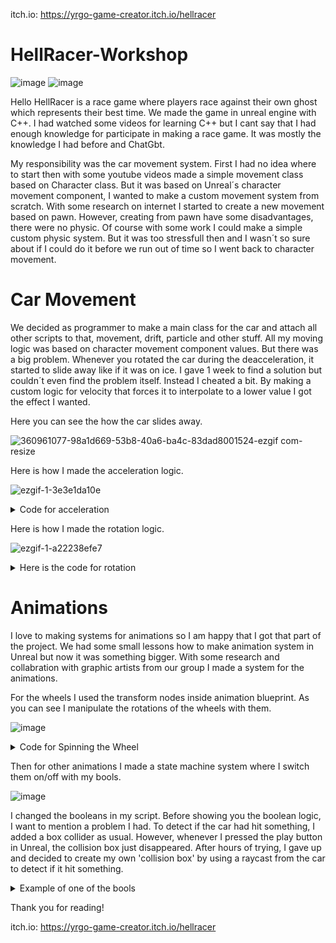itch.io: https://yrgo-game-creator.itch.io/hellracer

# HellRacer-Workshop
![image](https://github.com/user-attachments/assets/5107e2eb-72b2-4d48-b820-dae4a683f4fa)
![image](https://github.com/user-attachments/assets/0bdfd15f-4b56-423c-9e26-44cf783dde0b)


Hello HellRacer is a race game where players race against their own ghost which represents their best time. 
We made the game in unreal engine with C++. I had watched some videos for learning C++ but I cant say that I had enough knowledge for participate in making a race game. It was mostly the knowledge I had before and ChatGbt.



My responsibility was the car movement system. First I had no idea where to start then with some youtube videos made a simple movement class based on Character class. But it was based on Unreal´s character movement component, I wanted to make a custom movement system from scratch. With some research on internet I started to create a new movement based on pawn. However, creating from pawn have some disadvantages, there were no physic. Of course with some work I could make a simple custom physic system. But it was too stressfull then and I wasn´t so sure about if I could do it before we run out of time so I went back to character movement. 

# Car Movement

We decided as programmer to make a main class for the car and attach all other scripts to that, movement, drift, particle and other stuff. All my moving logic was based on character movement component values. But there was a big problem. Whenever you rotated the car during the deacceleration, it started to slide away like if it was on ice. I gave 1 week to find a solution but couldn´t even find the problem itself. Instead I cheated a bit. By making a custom logic for velocity that forces it to interpolate to a lower value I got the effect I wanted. 


Here you can see the how the car slides away.

![360961077-98a1d669-53b8-40a6-ba4c-83dad8001524-ezgif com-resize](https://github.com/user-attachments/assets/d064b83a-e05b-4b44-a81c-a9b9fbcb18d0)



Here is how I made the acceleration logic.

![ezgif-1-3e3e1da10e](https://github.com/user-attachments/assets/690f94ba-5148-409c-a2b9-4c8dd5212e1d)


<details>
  <summary>Code for acceleration</summary>
  
```csharp
void UCarMovementComponent::AccelerateMovement(float InputValue, bool bCanApplyAcceleration)
{

      // this is the variable I use later in main class to set the input movement
	CurrentAccelerationForInput = FMath::Lerp(CurrentAccelerationForInput, 1, AccelerateUpSpeed);

	isRotatingSmooth = true;

	CharacterMovementComponent->MaxAcceleration = SetMaxAcceleration;
	CharacterMovementComponent->BrakingFrictionFactor = BrakeFriction;
	CharacterMovementComponent->MaxWalkSpeed = CurrentTopSpeed;

	if (AccelerationFromCharacter > SetMaxAcceleration)
	{
		AccelerationFromCharacter = SetMaxAcceleration;
	}

	if (bCanApplyAcceleration)
	{
		AccelerationFromCharacter += InputValue * AccelerationSpeed * GetWorld()->GetDeltaSeconds();
	}
	else
	{
		AccelerationFromCharacter -= InputValue * AccelerationSpeed * GetWorld()->GetDeltaSeconds();
	}

        CharacterMovementComponent->MaxAcceleration = AccelerationFromCharacter;
}
```
</details>

Here is how I made the rotation logic.


![ezgif-1-a22238efe7](https://github.com/user-attachments/assets/f4d888f5-dcfc-4031-897a-508e9a20feb2)

<details>
  <summary>Here is the code for rotation</summary>
  
```csharp

void UCarMovementComponent::RotateMovement(float InputValue, AActor* WorldMesh)
{
	float DefaultWorldRotateSpeed = 100;

	bIsRotating = true;
	FVector CurrentVelocity = CharacterMovementComponent->Velocity;
	CharacterMovementComponent->MaxAcceleration = SetMaxAcceleration;


	MyActorRotation = WorldMesh->GetActorRotation();
	float MyWorldRotationYaw = MyActorRotation.Yaw + InputValue * WorldRotateSpeed * GetWorld()->GetDeltaSeconds();
	MyActorRotation.Yaw = MyWorldRotationYaw;
	WorldMesh->SetActorRotation(FRotator(0, MyWorldRotationYaw, 0));


	if (!bIsAccelerating && bIsRotatingSmooth)
	{
		FVector Deceleration = CurrentVelocity.GetSafeNormal() * deAccelerationSpeedDuringRotation * GetWorld()->GetDeltaSeconds();
		FVector NewVelocity = CurrentVelocity - Deceleration;
		CharacterMovementComponent->Velocity = NewVelocity;
	}
	if (CurrentSpeed <= 0) { return; }

	if (bIsRotatingSmooth && !HasLaunched)
	{
		if (CurrentVelocity.Length() <= MinimumSpeedToRotateInNormalSpeed && bIsDrifting == false)
		{
			WorldRotateSpeed = FMath::Lerp(WorldRotateSpeed, SetWorldRotationLowSpeed, WorldRotateAlpha);
		}

		if (CurrentVelocity.Length() > MinimumSpeedToRotateInNormalSpeed && bIsDrifting == false)
		{
			WorldRotateSpeed = FMath::Lerp(WorldRotateSpeed, SetWorldRotationHighSpeed, WorldRotateAlpha);
		}
	}
	else
	{
		WorldRotateSpeed = DefaultWorldRotateSpeed;
	}
}
```
</details>

# Animations

I love to making systems for animations so I am happy that I got that part of the project. We had some small lessons how to make animation system in Unreal but now it was something bigger. With some research and collabration with graphic artists from our group I made a system for the animations. 

For the wheels I used the transform nodes inside animation blueprint. As you can see I manipulate the rotations of the wheels with them. 

![image](https://github.com/user-attachments/assets/ede39612-c085-4694-a1e2-1f57fac1ed9f)

<details>
  <summary>Code for Spinning the Wheel</summary>
  
```csharp
void ACharacterInput::SpinWheel()
{
	if (bIsBrakingHard && !CarIsMovingBackWard)
	{
		return;
	}

	float SpeedReductionFactor = 10.0f;
	float BaseSpinSpeed = 50.0f;
	float AlphaValue = NormalizeMaxSpeed(MovementComponent->CurrentSpeed, MovementComponent->CurrentTopSpeed);

	if (CarIsMovingBackWard)
	{
		BaseSpinSpeed /= SpeedReductionFactor;  // Corrected to adjust BaseSpinSpeed itself
		AnimInstance->WheelSpeed += BaseSpinSpeed * AlphaValue;
	}
	else
	{
		AnimInstance->WheelSpeed -= BaseSpinSpeed * AlphaValue;
	}

	AnimInstance->WheelSpeed = FMath::Fmod(AnimInstance->WheelSpeed, 360.0f);
}

```
</details>

Then for other animations I made a state machine system where I switch them on/off with my bools.

![image](https://github.com/user-attachments/assets/98a39e88-4e9c-4345-90d9-9dc111b8e859)

I changed the booleans in my script. Before showing you the boolean logic, I want to mention a problem I had. To detect if the car had hit something, I added a box collider as usual. However, whenever I pressed the play button in Unreal, the collision box just disappeared. After hours of trying, I gave up and decided to create my own 'collision box' by using a raycast from the car to detect if it hit something.
<details>
  <summary>Example of one of the bools</summary>
  
```csharp

void ACharacterInput::CrashDetection()
{
	const float StartHeightOffset = 15.0f;
	const float TraceDistance = 50.0f;
	const float FeedbackIntensity = 0.4f;
	const float FeedbackDuration = 0.3f;
	const float SpeedThresholdForScreenShake = 600.0f;

	bool bWasHitPreviously = bHitSomething;
	FVector Start = CarMesh->GetComponentLocation() + FVector::UpVector * StartHeightOffset;
	FVector End = Start + Direction * TraceDistance;

	FHitResult Hit;
	FCollisionQueryParams CollisionParams;
	CollisionParams.AddIgnoredComponent(CarMesh);

	bHitSomething = GetWorld()->LineTraceSingleByChannel(Hit, Start, End, ECC_Visibility, CollisionParams);
	UKismetSystemLibrary::DrawDebugLine(GetWorld(), Start, End, FColor(255, 0, 0));

	if (bHitSomething != bWasHitPreviously)
	{
		if (bHitSomething)
		{
			AActor* HitActor = Hit.GetActor();
			if (HitActor && HitActor->ActorHasTag(FName("Fence")))
			{
				if (AnimInstance)
				{
					AnimInstance->isCrashing = true;
				}
				bHasCrashed = true;

				APlayerController* PlayerController = GetWorld()->GetFirstPlayerController();
				if (PlayerController)
				{
					PlayerController->PlayDynamicForceFeedback(FeedbackIntensity, FeedbackDuration, true, true, true, true);
				}

				if (MovementComponent && MovementComponent->CurrentSpeed > SpeedThresholdForScreenShake)
				{
					StartScreenShake(2, 0.1);
				}
			}
		}
		else
		{
			if (AnimInstance)
			{
				AnimInstance->isCrashing = false;
			}
			bHasCrashed = false;
		}
	}
}

```
</details>

Thank you for reading!

itch.io: https://yrgo-game-creator.itch.io/hellracer
